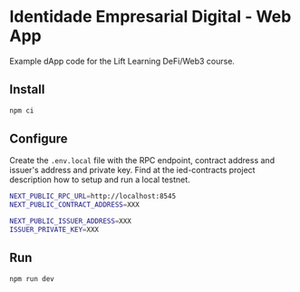 # Identidade Empresarial Digital - Web App
Example dApp code for the Lift Learning DeFi/Web3 course. 

## Install

```bash
npm ci
```

## Configure
Create the `.env.local` file with the RPC endpoint, contract address and issuer's address and private key. Find at the ied-contracts project description how to setup and run a local testnet.

```bash
NEXT_PUBLIC_RPC_URL=http://localhost:8545
NEXT_PUBLIC_CONTRACT_ADDRESS=XXX

NEXT_PUBLIC_ISSUER_ADDRESS=XXX
ISSUER_PRIVATE_KEY=XXX
```

## Run
```bash
npm run dev
```